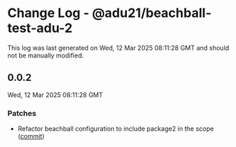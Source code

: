 # Change Log - @adu21/beachball-test-adu-2

This log was last generated on Wed, 12 Mar 2025 08:11:28 GMT and should not be manually modified.

<!-- Start content -->

## 0.0.2

Wed, 12 Mar 2025 08:11:28 GMT

### Patches

- Refactor beachball configuration to include package2 in the scope ([commit](https://github.com/dp-test-org-1/beachball-testing/commit/a4cccd9cd366b6134012b14568632a5c1bd66d3b))
